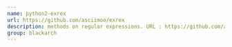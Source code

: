 ```yaml
---
name: python2-exrex
url: https://github.com/asciimoo/exrex
description: methods on regular expressions. URL : https://github.com/asciimoo/exrex Groups : blackarch blackarch-misc
group: blackarch
---
```

